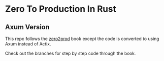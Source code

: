 # Zero To Production In Rust

## Axum Version

This repo follows the [zero2prod](https://www.zero2prod.com/index.html) book 
except the code is converted to using Axum instead of Actix.

Check out the branches for step by step code through the book.